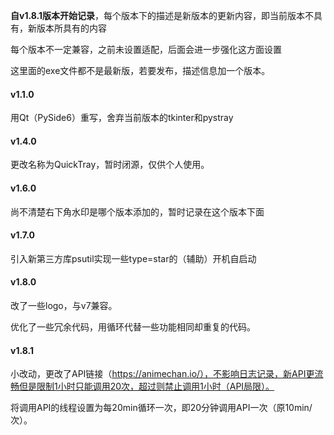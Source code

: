 **自v1.8.1版本开始记录**，每个版本下的描述是新版本的更新内容，即当前版本不具有，新版本所具有的内容

每个版本不一定兼容，之前未设置适配，后面会进一步强化这方面设置

这里面的exe文件都不是最新版，若要发布，描述信息加一个版本。

#### v1.1.0

用Qt（PySide6）重写，舍弃当前版本的tkinter和pystray

#### v1.4.0

更改名称为QuickTray，暂时闭源，仅供个人使用。

#### v1.6.0

尚不清楚右下角水印是哪个版本添加的，暂时记录在这个版本下面

#### v1.7.0

引入新第三方库psutil实现一些type=star的（辅助）开机自启动

#### v1.8.0

改了一些logo，与v7兼容。

优化了一些冗余代码，用循环代替一些功能相同却重复的代码。

#### v1.8.1



小改动，更改了API链接（https://animechan.io/），不影响日志记录，新API更流畅但是限制1小时只能调用20次，超过则禁止调用1小时（API局限）。

将调用API的线程设置为每20min循环一次，即20分钟调用API一次（原10min/次）。
